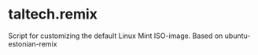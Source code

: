 # taltech.remix
Script for customizing the default Linux Mint ISO-image. Based on ubuntu-estonian-remix
